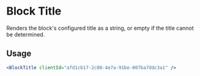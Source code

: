 # Block Title

Renders the block's configured title as a string, or empty if the title cannot be determined.

## Usage

```jsx
<BlockTitle clientId="afd1cb17-2c08-4e7a-91be-007ba7ddc3a1" />
```

